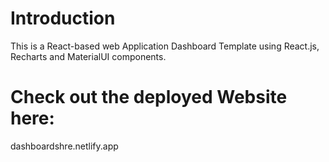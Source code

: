 # Introduction
This is a React-based web Application Dashboard Template using React.js, Recharts and MaterialUI components.



# Check out the deployed Website here:
dashboardshre.netlify.app

